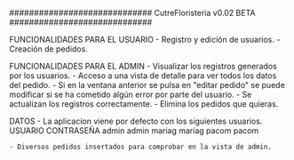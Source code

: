 #############################
CutreFloristeria v0.02 BETA
#############################

FUNCIONALIDADES PARA EL USUARIO
	- Registro y edición de usuarios.
	- Creación de pedidos.

FUNCIONALIDADES PARA EL ADMIN
	- Visualizar los registros generados por los usuarios.
	- Acceso a una vista de detalle para ver todos los datos del pedido.
	- Si en la ventana anterior se pulsa en "editar pedido" se puede modificar si se ha cometido algún error por parte del usuario.
	- Se actualizan los registros correctamente.
	- Elimina los pedidos que quieras.

DATOS
	- La aplicacion viene por defecto con los siguientes usuarios.
		USUARIO		CONTRASEÑA
		admin		admin
		mariag		mariag
		pacom		pacom

	- Diversos pedidos insertados para comprobar en la vista de admin.
